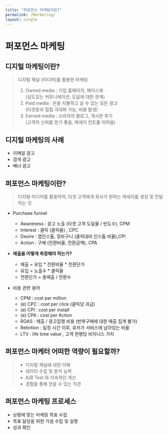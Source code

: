 ```yaml
---
title: "퍼포먼스 마케팅이란?"
permalink: /Marketing/
layout: single
---
```


# 퍼포먼스 마케팅

## 디지털 마케팅이란?  
> 디지털 채널 (미디어)를 활용한 마케팅 
> 1. Owned media : 기업 홈페이지, 페이스북   
>    (심도있는 커뮤니케이션, 도달에 대한 한계)
> 2. Paid media : 돈을 지불하고 살 수 있는 모든 광고   
>    (타겟층과 접점 극대화 가능, 비용 발생)
> 3. Earned media : 소비자의 블로그, 게시판 후기  
>    (고객의 신뢰를 얻기 좋음, 메세지 컨트롤 어려움)  

## 디지털 마케팅의 사례 

- 이메일 광고 
- 검색 광고 
- 배너 광고 

## 퍼포먼스 마케팅이란? 
> 디지털 미디어를 활용하여, 타겟 고객에게 회사가 원하는 메세지를 생성 및 전달하는 것 

- Purchase funnel  
  - Awareness : 광고 노출 (타겟 고객 도달율 / 빈도수), CPM
  - Interest : 클릭 (클릭율) , CPC
  - Desire : 앱인스톨, 장바구니 (클릭대비 인스톨 비율),CPI 
  - Action : 구매 (전환비율, 전환금액), CPA 
    


- **매출을 어떻게 측정해야 하는가?** 
  - 매출 = 유입 * 전환비율 * 전환단가 
  - 유입 = 노출수 * 클릭율
  - 전환단가 = 총매출 / 전환수 

- 비용 관련 용어 
  - CPM : cost per million 
  - (e) CPC : cost per click (클릭당 과금)
  - (e) CPI : cost per install 
  - (e) CPA : cost per Action 
  - ROAS : 매출 / 광고집행 비용 (반복구매에 대한 매출 집계 불가)
  - Retintion : 일정 시간 이후, 유저가 서비스에 남아있는 비율 
  - LTV : life time value , 고객 한병당 비지니스 가치 


## 퍼포먼스 마케터 어떠한 역량이 필요할까? 
> - 디지털 채널에 대한 이해 
> - 데이터 수집 및 분석 능력 
> - A/B Test 와 지속적인 개선 
> - 경험을 통해 얻을 수 있는 직관 

## 퍼포먼스 마케팅 프로세스 
- 상황에 맞는 마케팅 목표 수립 
- 목표 달성을 위한 가설 수립 및 실행 
- 성과 확인 



